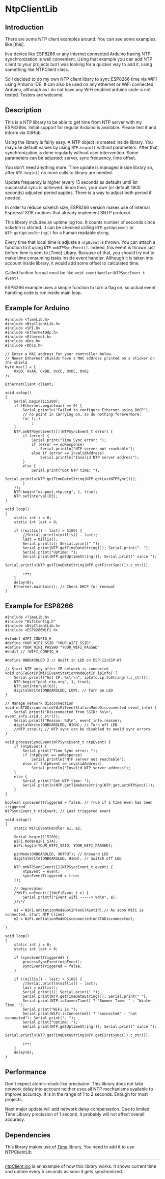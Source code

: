 # NtpClientLib

## Introduction
There are some NTP client examples around. You can see some examples, like [this].

In a device like ESP8266 or any Internet connected Arduino having NTP synchronization is well convenient. Using that example you can add NTP client to your projects but I was looking for a quicker way to add it, using something like NTPClient class.

So I decided to do my own NTP client libary to sync ESP8266 time via WiFi using Arduino IDE. It can also be used on any ethernet or WiFi connected Arduino, although as I do not have any WiFi enabled arduino code is not tested. Testers are welcome.

## Description
This is a NTP library to be able to get time from NTP server with my ESP8266s. Initial support for regular Arduino is available. Please test it and inform via GitHub.

Using the library is fairly easy. A NTP object is created inside library. You may use default values by using `NTP.begin()` without parameters. After that, synchronization is done regularly without user intervention. Some parameters can be adjusted: server, sync frequency, time offset.

You don't need anything more. Time update is managed inside library so, after `NTP.begin()` no more calls to library are needed.

Update frequency is higher (every 15 seconds as default) until 1st successful sync is achieved. Since then, your own (or default 1800 seconds) adjusted period applies. There is a way to adjust both period if needed.

In order to reduce scketch size, ESP8266 version makes use of internal Espressif SDK routines that already implement SNTP protocol.

This library includes an uptime log too. It counts number of seconds since scketch is started. It can be checked calling `NTP.getUptime()` or `NTP.getUptimeString()` for a human readable string.

Every time that local time is adjuste a `ntpEvent` is thrown. You can attach a function to it using `NTP.onNTPSyncEvent()`. Indeed, this event is thrown just before time is sent to [Time] Libary. Bacause of that, you should try not to make time consuming tasks inside event handler. Although it is taken into account inside library, it would add some offset to calculated time.

Called funtion format must be like `void eventHandler(NTPSyncEvent_t event)`.

ESP8266 example uses a simple function to turn a flag on, so actual event handling code is run inside main loop.

## Example for Arduino

```Arduino
#include <TimeLib.h>
#include <NtpClientLib.h>
#include <SPI.h>
#include <EthernetUdp.h>
#include <Ethernet.h>
#include <Dns.h>
#include <Dhcp.h>

// Enter a MAC address for your controller below.
// Newer Ethernet shields have a MAC address printed on a sticker on the shield
byte mac[] = {
	0x00, 0xAA, 0xBB, 0xCC, 0xDE, 0x02
};

EthernetClient client;

void setup()
{
	Serial.begin(115200);
	if (Ethernet.begin(mac) == 0) {
		Serial.println("Failed to configure Ethernet using DHCP");
		// no point in carrying on, so do nothing forevermore:
		for (;;)
			;
	}
	NTP.onNTPSyncEvent([](NTPSyncEvent_t error) {
		if (error) {
			Serial.print("Time Sync error: ");
			if (error == noResponse)
				Serial.println("NTP server not reachable");
			else if (error == invalidAddress)
				Serial.println("Invalid NTP server address");
		}
		else {
			Serial.print("Got NTP time: ");
			Serial.println(NTP.getTimeDateString(NTP.getLastNTPSync()));
		}
	});
	NTP.begin("es.pool.ntp.org", 1, true);
	NTP.setInterval(63);
}

void loop()
{
	static int i = 0;
	static int last = 0;

	if ((millis() - last) > 5100) {
		//Serial.println(millis() - last);
		last = millis();
		Serial.print(i); Serial.print(" ");
		Serial.print(NTP.getTimeDateString()); Serial.print(". ");
		Serial.print("Uptime: ");
		Serial.print(NTP.getUptimeString()); Serial.print(" since ");
		Serial.println(NTP.getTimeDateString(NTP.getFirstSync()).c_str());

		i++;
	}
	delay(0);
	Ethernet.maintain(); // Check DHCP for renewal
}
```

## Example for ESP8266

```Arduino
#include <TimeLib.h>
#include "WifiConfig.h"
#include <NtpClientLib.h>
#include <ESP8266WiFi.h>

#ifndef WIFI_CONFIG_H
#define YOUR_WIFI_SSID "YOUR_WIFI_SSID"
#define YOUR_WIFI_PASSWD "YOUR_WIFI_PASSWD"
#endif // !WIFI_CONFIG_H

#define ONBOARDLED 2 // Built in LED on ESP-12/ESP-07

// Start NTP only after IP network is connected
void onSTAGotIP(WiFiEventStationModeGotIP ipInfo) {
	Serial.printf("Got IP: %s\r\n", ipInfo.ip.toString().c_str());
	NTP.begin("pool.ntp.org", 1, true);
	NTP.setInterval(63);
	digitalWrite(ONBOARDLED, LOW); // Turn on LED
}

// Manage network disconnection
void onSTADisconnected(WiFiEventStationModeDisconnected event_info) {
	Serial.printf("Disconnected from SSID: %s\n", event_info.ssid.c_str());
	Serial.printf("Reason: %d\n", event_info.reason);
	digitalWrite(ONBOARDLED, HIGH); // Turn off LED
	//NTP.stop(); // NTP sync can be disabled to avoid sync errors
}

void processSyncEvent(NTPSyncEvent_t ntpEvent) {
	if (ntpEvent) {
		Serial.print("Time Sync error: ");
		if (ntpEvent == noResponse)
			Serial.println("NTP server not reachable");
		else if (ntpEvent == invalidAddress)
			Serial.println("Invalid NTP server address");
	}
	else {
		Serial.print("Got NTP time: ");
		Serial.println(NTP.getTimeDateString(NTP.getLastNTPSync()));
	}
}

boolean syncEventTriggered = false; // True if a time even has been triggered
NTPSyncEvent_t ntpEvent; // Last triggered event

void setup()
{
	static WiFiEventHandler e1, e2;

	Serial.begin(115200);
	WiFi.mode(WIFI_STA);
	WiFi.begin(YOUR_WIFI_SSID, YOUR_WIFI_PASSWD);

	pinMode(ONBOARDLED, OUTPUT); // Onboard LED
	digitalWrite(ONBOARDLED, HIGH); // Switch off LED

	NTP.onNTPSyncEvent([](NTPSyncEvent_t event) {
		ntpEvent = event;
		syncEventTriggered = true;
	});

	// Deprecated
	/*WiFi.onEvent([](WiFiEvent_t e) {
		Serial.printf("Event wifi -----> %d\n", e);
	});*/

	e1 = WiFi.onStationModeGotIP(onSTAGotIP);// As soon WiFi is connected, start NTP Client
	e2 = WiFi.onStationModeDisconnected(onSTADisconnected);

}

void loop()
{
	static int i = 0;
	static int last = 0;

	if (syncEventTriggered) {
		processSyncEvent(ntpEvent);
		syncEventTriggered = false;
	}

	if ((millis() - last) > 5100) {
		//Serial.println(millis() - last);
		last = millis();
		Serial.print(i); Serial.print(" ");
		Serial.print(NTP.getTimeDateString()); Serial.print(" ");
		Serial.print(NTP.isSummerTime() ? "Summer Time. " : "Winter Time. ");
		Serial.print("WiFi is ");
		Serial.print(WiFi.isConnected() ? "connected" : "not connected"); Serial.print(". ");
		Serial.print("Uptime: ");
		Serial.print(NTP.getUptimeString()); Serial.print(" since ");
		Serial.println(NTP.getTimeDateString(NTP.getFirstSync()).c_str());

		i++;
	}
	delay(0);
}
```

## Performance
Don't expect atomic-clock-like precission. This library does not take network delay into account neither uses all NTP mechanisms available to improve accuracy. It is in the range of 1 to 2 seconds. Enough for most projects.

Next major update will add network delay compensation. Due to limited Time Library precission of 1 second, it probably will not affect overall accuracy.

## Dependencies
This library makes use of [Time](https://github.com/PaulStoffregen/Time.git) library. You need to add it to use NTPClientLib
_________________________________________________________

[ntpClient.ino](https://github.com/esp8266/Arduino/tree/master/libraries/ESP8266WiFi/examples/NTPClient) is an example of how this library works. It shows current time and uptime every 5 seconds as soon it gets synchronized.
